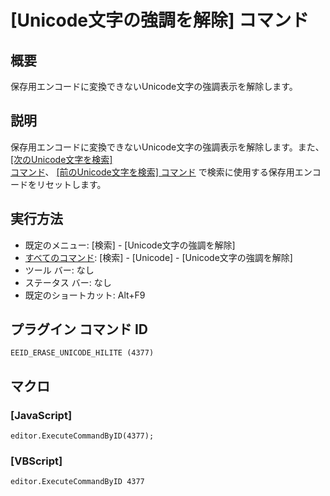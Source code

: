 # \[Unicode文字の強調を解除\] コマンド

## 概要

保存用エンコードに変換できないUnicode文字の強調表示を解除します。

## 説明

保存用エンコードに変換できないUnicode文字の強調表示を解除します。また、 [\[次のUnicode文字を検索\] \
コマンド](find_next_unicode)、 [\[前のUnicode文字を検索\] コマンド](find_prev_unicode) で検索に使用する保存用エンコードをリセットします。

## 実行方法

- 既定のメニュー: \[検索\] \- \[Unicode文字の強調を解除\]
- [すべてのコマンド](../../glossary/allcommands): \[検索\] \- \[Unicode\] - \[Unicode文字の強調を解除\]
- ツール バー: なし
- ステータス バー: なし
- 既定のショートカット: Alt+F9

## プラグイン コマンド ID

```
EEID_ERASE_UNICODE_HILITE (4377)```

## マクロ

### \[JavaScript\]

```
editor.ExecuteCommandByID(4377);
```

### \[VBScript\]

```
editor.ExecuteCommandByID 4377
```
